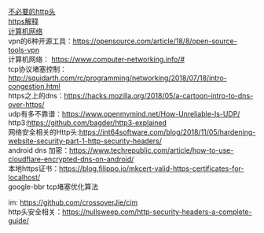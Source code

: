 [不必要的http头](https://www.fastly.com/blog/headers-we-dont-want)    
[https解释](https://www.freecodecamp.org/news/https-explained-with-carrier-pigeons-7029d2193351/)    
[计算机网络](https://github.com/SystemsApproach/book)  
vpn的6种开源工具：https://opensource.com/article/18/8/open-source-tools-vpn  
计算机网络： https://www.computer-networking.info/#  
tcp协议堵塞控制：http://squidarth.com/rc/programming/networking/2018/07/18/intro-congestion.html    
https之上的dns：https://hacks.mozilla.org/2018/05/a-cartoon-intro-to-dns-over-https/  
udp有多不靠谱：https://www.openmymind.net/How-Unreliable-Is-UDP/    
http3:https://github.com/bagder/http3-explained    
网络安全相关的Http头:https://int64software.com/blog/2018/11/05/hardening-website-security-part-1-http-security-headers/    
android dns 加密：https://www.techrepublic.com/article/how-to-use-cloudflare-encrypted-dns-on-android/    
本地https证书：https://blog.filippo.io/mkcert-valid-https-certificates-for-localhost/    
google-bbr tcp堵塞优化算法  

im: https://github.com/crossoverJie/cim  
http头安全相关：https://nullsweep.com/http-security-headers-a-complete-guide/    
